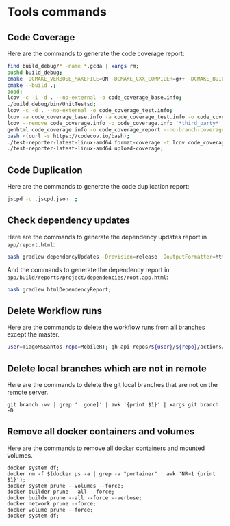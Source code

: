 # Tools commands

## Code Coverage
Here are the commands to generate the code coverage report:
```bash
find build_debug/* -name *.gcda | xargs rm;
pushd build_debug;
cmake -DCMAKE_VERBOSE_MAKEFILE=ON -DCMAKE_CXX_COMPILER=g++ -DCMAKE_BUILD_TYPE=debug ../app/;
cmake --build .;
popd;
lcov -c -i -d . --no-external -o code_coverage_base.info;
./build_debug/bin/UnitTestsd;
lcov -c -d . --no-external -o code_coverage_test.info;
lcov -a code_coverage_base.info -a code_coverage_test.info -o code_coverage.info;
lcov --remove code_coverage.info -o code_coverage.info '*third_party*' '*build*';
genhtml code_coverage.info -o code_coverage_report --no-branch-coverage -t MobileRT_code_coverage;
bash <(curl -s https://codecov.io/bash);
./test-reporter-latest-linux-amd64 format-coverage -t lcov code_coverage.info;
./test-reporter-latest-linux-amd64 upload-coverage;
```

## Code Duplication
Here are the commands to generate the code duplication report:
```bash
jscpd -c .jscpd.json .;
```

## Check dependency updates
Here are the commands to generate the dependency updates report in `app/report.html`:
```bash
bash gradlew dependencyUpdates -Drevision=release -DoutputFormatter=html -DoutputDir=.;
```
And the commands to generate the dependency report in `app/build/reports/project/dependencies/root.app.html`:
```bash
bash gradlew htmlDependencyReport;
```

## Delete Workflow runs
Here are the commands to delete the workflow runs from all branches except the master.
```bash
user=TiagoMSSantos repo=MobileRT; gh api repos/${user}/${repo}/actions/runs --paginate -q '.workflow_runs[] | select(.head_branch != "master") | "\(.id)"' | xargs -n1 -I % gh api repos/${user}/${repo}/actions/runs/% -X DELETE;
```

## Delete local branches which are not in remote
Here are the commands to delete the git local branches that are not on the remote server.
```
git branch -vv | grep ': gone]' | awk '{print $1}' | xargs git branch -D
```

## Remove all docker containers and volumes
Here are the commands to remove all docker containers and mounted volumes.
```
docker system df;
docker rm -f $(docker ps -a | grep -v "portainer" | awk 'NR>1 {print $1}');
docker system prune --volumes --force;
docker builder prune --all --force;
docker buildx prune --all --force --verbose;
docker network prune --force;
docker volume prune --force;
docker system df;
```
